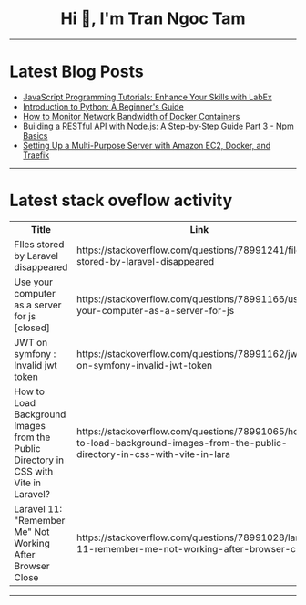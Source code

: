 <h1 align="center">Hi 👋, I'm Tran Ngoc Tam</h1>

---

# Latest Blog Posts 
<!-- BLOG-POST-LIST:START -->
- [JavaScript Programming Tutorials: Enhance Your Skills with LabEx](https://dev.to/labex/javascript-programming-tutorials-enhance-your-skills-with-labex-ie1)
- [Introduction to Python: A Beginner&#39;s Guide](https://dev.to/ragendhu_ss_7f45f1b68cada/introduction-to-python-a-beginners-guide-56ml)
- [How to Monitor Network Bandwidth of Docker Containers](https://dev.to/syedsadatali/how-to-monitor-network-bandwidth-of-docker-containers-1i3e)
- [Building a RESTful API with Node.js: A Step-by-Step Guide Part 3 - Npm Basics](https://dev.to/hakimmohamed/building-a-restful-api-with-nodejs-a-step-by-step-guide-part-3-npm-basics-4858)
- [Setting Up a Multi-Purpose Server with Amazon EC2, Docker, and Traefik](https://dev.to/ttoss/setting-up-a-multi-purpose-server-with-amazon-ec2-docker-and-traefik-2c0)
<!-- BLOG-POST-LIST:END -->

---

# Latest stack oveflow activity
<table>
  <tr><th>Title</th><th>Link</th></tr>
  <!-- STACKOVERFLOW:START --><tr><td>FIles stored by Laravel disappeared</td><td>https://stackoverflow.com/questions/78991241/files-stored-by-laravel-disappeared</td></tr><tr><td>Use your computer as a server for js [closed]</td><td>https://stackoverflow.com/questions/78991166/use-your-computer-as-a-server-for-js</td></tr><tr><td>JWT on symfony : Invalid jwt token</td><td>https://stackoverflow.com/questions/78991162/jwt-on-symfony-invalid-jwt-token</td></tr><tr><td>How to Load Background Images from the Public Directory in CSS with Vite in Laravel?</td><td>https://stackoverflow.com/questions/78991065/how-to-load-background-images-from-the-public-directory-in-css-with-vite-in-lara</td></tr><tr><td>Laravel 11: &quot;Remember Me&quot; Not Working After Browser Close</td><td>https://stackoverflow.com/questions/78991028/laravel-11-remember-me-not-working-after-browser-close</td></tr><!-- STACKOVERFLOW:END -->
</table>

---



